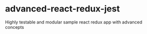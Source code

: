 # advanced-react-redux-jest
Highly testable and modular sample react redux app with advanced concepts

